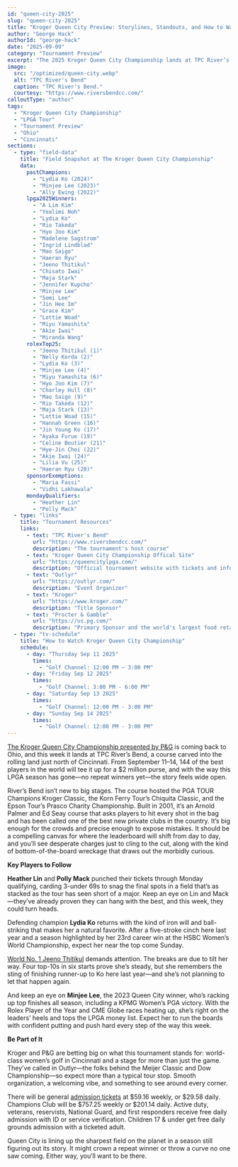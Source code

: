 ```yaml
---
id: "queen-city-2025"
slug: "queen-city-2025"
title: "Kroger Queen City Preview: Storylines, Standouts, and How to Watch"
author: "George Hack"
authorId: "george-hack"
date: "2025-09-09"
category: "Tournament Preview"
excerpt: "The 2025 Kroger Queen City Championship lands at TPC River’s Bend this week, bringing 144 of the world’s best for a $2 million purse and a season still without a repeat winner. Defending champ Lydia Ko, world No. 1 Jeeno Thitikul, Minjee Lee, and Monday qualifiers Heather Lin and Polly Mack will all be jockeying for position on a course that rewards precision and punishes mistakes. With world-class players, big storylines, and a welcoming tournament setup, Queen City could crown a repeat champion."
image:
  src: "/optimized/queen-city.webp"
  alt: "TPC River's Bend"
  caption: "TPC River's Bend."
  courtesy: "https://www.riversbendcc.com/"
calloutType: "author"
tags:
  - "Kroger Queen City Championship"
  - "LPGA Tour"
  - "Tournament Preview"
  - "Ohio"
  - "Cincinnati"
sections:
  - type: "field-data"
    title: "Field Snapshot at The Kroger Queen City Championship"
    data:
      pastChampions:
        - "Lydia Ko (2024)"
        - "Minjee Lee (2023)"
        - "Ally Ewing (2022)"
      lpga2025Winners:
        - "A Lim Kim"
        - "Yealimi Noh"
        - "Lydia Ko"
        - "Rio Takeda"
        - "Hyo Joo Kim"
        - "Madelene Sagstrom"
        - "Ingrid Lindblad"
        - "Mao Saigo"
        - "Haeran Ryu"
        - "Jeeno Thitikul"
        - "Chisato Iwai"
        - "Maja Stark"
        - "Jennifer Kupcho"
        - "Minjee Lee"
        - "Somi Lee"
        - "Jin Hee Im"
        - "Grace Kim"
        - "Lottie Woad"
        - "Miyu Yamashita"
        - "Akie Iwai"
        - "Miranda Wang"
      rolexTop25:
        - "Jeeno Thitikul (1)"
        - "Nelly Korda (2)"
        - "Lydia Ko (3)"
        - "Minjee Lee (4)"
        - "Miyu Yamashita (6)"
        - "Hyo Joo Kim (7)"
        - "Charley Hull (8)"
        - "Mao Saigo (9)"
        - "Rio Takeda (12)"
        - "Maja Stark (13)"
        - "Lottie Woad (15)"
        - "Hannah Green (16)"
        - "Jin Young Ko (17)"
        - "Ayaka Furue (19)"
        - "Celine Boutier (21)"
        - "Hye-Jin Choi (22)"
        - "Akie Iwai (24)"
        - "Lilia Vu (25)"
        - "Haeran Ryu (28)"
      sponsorExemptions:
        - "Maria Fassi"
        - "Vidhi Lakhawala"
      mondayQualifiers:
        - "Heather Lin"
        - "Polly Mack"
  - type: "links"
    title: "Tournament Resources"
    links:
      - text: "TPC River's Bend"
        url: "https://www.riversbendcc.com/"
        description: "The tournament's host course"
      - text: "Kroger Queen City Championship Offical Site"
        url: "https://queencitylpga.com/"
        description: "Official tournament website with tickets and information"
      - text: "Outlyr"
        url: "https://outlyr.com/"
        description: "Event Organizer"
      - text: "Kroger"
        url: "https://www.kroger.com/"
        description: "Title Sponsor"
      - text: "Procter & Gamble"
        url: "https://us.pg.com/"
        description: "Primary Sponsor and the world's largest food retailer"
  - type: "tv-schedule"
    title: "How to Watch Kroger Queen City Championship"
    schedule:
      - day: "Thursday Sep 11 2025"
        times:
          - "Golf Channel: 12:00 PM – 3:00 PM"
      - day: "Friday Sep 12 2025"
        times:
          - "Golf Channel: 3:00 PM - 6:00 PM"
      - day: "Saturday Sep 13 2025"
        times:
          - "Golf Channel: 12:00 PM - 3:00 PM"
      - day: "Sunday Sep 14 2025"
        times:
          - "Golf Channel: 12:00 PM - 3:00 PM"
---
```


[The Kroger Queen City Championship presented by P&G](https://queencitylpga.com/) is coming back to Ohio, and this week it lands at TPC River’s Bend, a course carved into the rolling land just north of Cincinnati. From September 11–14, 144 of the best players in the world will tee it up for a $2 million purse, and with the way this LPGA season has gone—no repeat winners yet—the story feels wide open.

River’s Bend isn’t new to big stages. The course hosted the PGA TOUR Champions Kroger Classic, the Korn Ferry Tour’s Chiquita Classic, and the Epson Tour’s Prasco Charity Championship. Built in 2001, it’s an Arnold Palmer and Ed Seay course that asks players to hit every shot in the bag and has been called one of the best new private clubs in the country. It’s big enough for the crowds and precise enough to expose mistakes. It should be a compelling canvas for where the leaderboard will shift from day to day, and you’ll see desperate charges just to cling to the cut, along with the kind of bottom-of-the-board wreckage that draws out the morbidly curious.

**Key Players to Follow**

**Heather Lin** and **Polly Mack** punched their tickets through Monday qualifying, carding 3-under 69s to snag the final spots in a field that’s as stacked as the tour has seen short of a major. Keep an eye on Lin and Mack—they’ve already proven they can hang with the best, and this week, they could turn heads.

Defending champion **Lydia Ko** returns with the kind of iron will and ball-striking that makes her a natural favorite. After a five-stroke cinch here last year and a season highlighted by her 23rd career win at the HSBC Women’s World Championship, expect her near the top come Sunday.

[World No. 1 Jeeno Thitikul](https://www.birdiebriefing.com/news/jeeno-thitikul-quiet-stride/) demands attention. The breaks are due to tilt her way. Four top-10s in six starts prove she’s steady, but she remembers the sting of finishing runner-up to Ko here last year—and she’s not planning to let that happen again.

And keep an eye on **Minjee Lee**, the 2023 Queen City winner, who’s racking up top finishes all season, including a KPMG Women’s PGA victory. With the Rolex Player of the Year and CME Globe races heating up, she’s right on the leaders’ heels and tops the LPGA money list. Expect her to run the boards with confident putting and push hard every step of the way this week.

**Be Part of It**

Kroger and P&G are betting big on what this tournament stands for: world-class women’s golf in Cincinnati and a stage for more than just the game. They’ve called in Outlyr—the folks behind the Meijer Classic and Dow Championship—so expect more than a typical tour stop. Smooth organization, a welcoming vibe, and something to see around every corner.

There will be general [admission tickets](https://queencitylpga.com/tickets/) at $59.16 weekly, or $29.58 daily. Champions Club will be $757.25 weekly or $201.14 daily. Active duty, veterans, reservists, National Guard, and first responders receive free daily admission with ID or service verification. Children 17 & under get free daily grounds admission with a ticketed adult.

Queen City is lining up the sharpest field on the planet in a season still figuring out its story. It might crown a repeat winner or throw a curve no one saw coming. Either way, you’ll want to be there.
